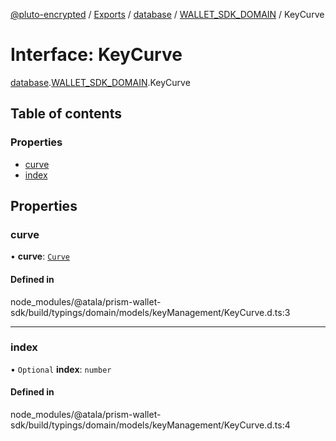 [@pluto-encrypted](../README.md) / [Exports](../modules.md) / [database](../modules/database.md) / [WALLET\_SDK\_DOMAIN](../modules/database.WALLET_SDK_DOMAIN.md) / KeyCurve

# Interface: KeyCurve

[database](../modules/database.md).[WALLET\_SDK\_DOMAIN](../modules/database.WALLET_SDK_DOMAIN.md).KeyCurve

## Table of contents

### Properties

- [curve](database.WALLET_SDK_DOMAIN.KeyCurve.md#curve)
- [index](database.WALLET_SDK_DOMAIN.KeyCurve.md#index)

## Properties

### curve

• **curve**: [`Curve`](../enums/database.WALLET_SDK_DOMAIN.Curve.md)

#### Defined in

node_modules/@atala/prism-wallet-sdk/build/typings/domain/models/keyManagement/KeyCurve.d.ts:3

___

### index

• `Optional` **index**: `number`

#### Defined in

node_modules/@atala/prism-wallet-sdk/build/typings/domain/models/keyManagement/KeyCurve.d.ts:4
